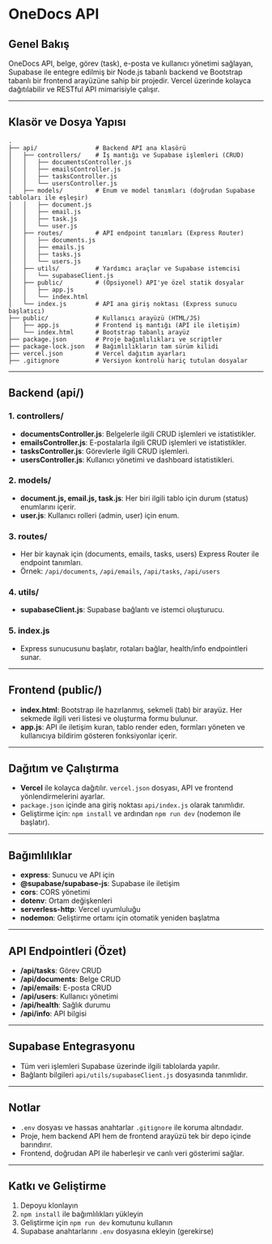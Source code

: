 # OneDocs API

## Genel Bakış
OneDocs API, belge, görev (task), e-posta ve kullanıcı yönetimi sağlayan, Supabase ile entegre edilmiş bir Node.js tabanlı backend ve Bootstrap tabanlı bir frontend arayüzüne sahip bir projedir. Vercel üzerinde kolayca dağıtılabilir ve RESTful API mimarisiyle çalışır.

---

## Klasör ve Dosya Yapısı

```
.
├── api/                # Backend API ana klasörü
│   ├── controllers/    # İş mantığı ve Supabase işlemleri (CRUD)
│   │   ├── documentsController.js
│   │   ├── emailsController.js
│   │   ├── tasksController.js
│   │   └── usersController.js
│   ├── models/         # Enum ve model tanımları (doğrudan Supabase tabloları ile eşleşir)
│   │   ├── document.js
│   │   ├── email.js
│   │   ├── task.js
│   │   └── user.js
│   ├── routes/         # API endpoint tanımları (Express Router)
│   │   ├── documents.js
│   │   ├── emails.js
│   │   ├── tasks.js
│   │   └── users.js
│   ├── utils/          # Yardımcı araçlar ve Supabase istemcisi
│   │   └── supabaseClient.js
│   ├── public/         # (Opsiyonel) API'ye özel statik dosyalar
│   │   ├── app.js
│   │   └── index.html
│   └── index.js        # API ana giriş noktası (Express sunucu başlatıcı)
├── public/             # Kullanıcı arayüzü (HTML/JS)
│   ├── app.js          # Frontend iş mantığı (API ile iletişim)
│   └── index.html      # Bootstrap tabanlı arayüz
├── package.json        # Proje bağımlılıkları ve scriptler
├── package-lock.json   # Bağımlılıkların tam sürüm kilidi
├── vercel.json         # Vercel dağıtım ayarları
├── .gitignore          # Versiyon kontrolü hariç tutulan dosyalar
```

---

## Backend (api/)

### 1. controllers/
- **documentsController.js**: Belgelerle ilgili CRUD işlemleri ve istatistikler.
- **emailsController.js**: E-postalarla ilgili CRUD işlemleri ve istatistikler.
- **tasksController.js**: Görevlerle ilgili CRUD işlemleri.
- **usersController.js**: Kullanıcı yönetimi ve dashboard istatistikleri.

### 2. models/
- **document.js, email.js, task.js**: Her biri ilgili tablo için durum (status) enumlarını içerir.
- **user.js**: Kullanıcı rolleri (admin, user) için enum.

### 3. routes/
- Her bir kaynak için (documents, emails, tasks, users) Express Router ile endpoint tanımları.
- Örnek: `/api/documents`, `/api/emails`, `/api/tasks`, `/api/users`

### 4. utils/
- **supabaseClient.js**: Supabase bağlantı ve istemci oluşturucu.

### 5. index.js
- Express sunucusunu başlatır, rotaları bağlar, health/info endpointleri sunar.

---

## Frontend (public/)

- **index.html**: Bootstrap ile hazırlanmış, sekmeli (tab) bir arayüz. Her sekmede ilgili veri listesi ve oluşturma formu bulunur.
- **app.js**: API ile iletişim kuran, tablo render eden, formları yöneten ve kullanıcıya bildirim gösteren fonksiyonlar içerir.

---

## Dağıtım ve Çalıştırma

- **Vercel** ile kolayca dağıtılır. `vercel.json` dosyası, API ve frontend yönlendirmelerini ayarlar.
- `package.json` içinde ana giriş noktası `api/index.js` olarak tanımlıdır.
- Geliştirme için: `npm install` ve ardından `npm run dev` (nodemon ile başlatır).

---

## Bağımlılıklar
- **express**: Sunucu ve API için
- **@supabase/supabase-js**: Supabase ile iletişim
- **cors**: CORS yönetimi
- **dotenv**: Ortam değişkenleri
- **serverless-http**: Vercel uyumluluğu
- **nodemon**: Geliştirme ortamı için otomatik yeniden başlatma

---

## API Endpointleri (Özet)

- **/api/tasks**: Görev CRUD
- **/api/documents**: Belge CRUD
- **/api/emails**: E-posta CRUD
- **/api/users**: Kullanıcı yönetimi
- **/api/health**: Sağlık durumu
- **/api/info**: API bilgisi

---

## Supabase Entegrasyonu
- Tüm veri işlemleri Supabase üzerinde ilgili tablolarda yapılır.
- Bağlantı bilgileri `api/utils/supabaseClient.js` dosyasında tanımlıdır.

---

## Notlar
- `.env` dosyası ve hassas anahtarlar `.gitignore` ile koruma altındadır.
- Proje, hem backend API hem de frontend arayüzü tek bir depo içinde barındırır.
- Frontend, doğrudan API ile haberleşir ve canlı veri gösterimi sağlar.

---

## Katkı ve Geliştirme
1. Depoyu klonlayın
2. `npm install` ile bağımlılıkları yükleyin
3. Geliştirme için `npm run dev` komutunu kullanın
4. Supabase anahtarlarını `.env` dosyasına ekleyin (gerekirse)